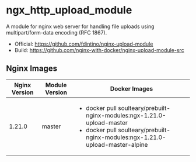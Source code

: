 # ngx_http_upload_module

A module for nginx web server for handling file uploads using multipart/form-data encoding (RFC 1867).

- Official: https://github.com/fdintino/nginx-upload-module
- Build: https://github.com/nginx-with-docker/nginx-upload-module-src
## Nginx Images

<table>
    <thead>
        <tr>
            <th>Nginx Version</th>
            <th>Module Version</th>
            <th>Docker Images</th>
        </tr>
    </thead>
    <tbody>
        <tr>
            <td>1.21.0</td>
            <td>master</td>
            <td><ul>
                <li>docker pull soulteary/prebuilt-nginx-modules:ngx-1.21.0-upload-master</li>
                <li>docker pull soulteary/prebuilt-nginx-modules:ngx-1.21.0-upload-master-alpine</li>
            </ul></td>
        </tr>
    </tbody>
</table>
